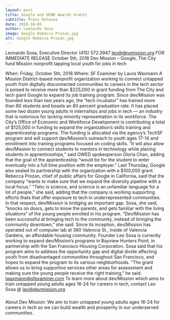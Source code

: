 ```yaml
---
layout: post
title: Google and OEWD Awards Grants
subtitle: Press Release
date: 2018-10-05
author: Leonardo Sosa
image: Google Rebecca Prozan.jpg
alt: Google Rebecca Prozan.jpg
---
```

Leonardo Sosa, Executive Director
(415) 572.3947
leo@devmission.org
FOR IMMEDIATE RELEASE
October 5th, 2018
Dev Mission – Google, The City fund Mission nonprofit tapping local youth for jobs in tech
 
When: Friday, October 5th, 2018
Where: SF Examiner by Laura Waxmann
A Mission District-based nonprofit organization working to connect untapped youth from digitally disconnected communities to careers in the tech sector is poised to receive more than $225,000 in grant funding from The City and tech giant Google to expand its job training program.
Since dev/Mission was founded less than two years ago, the “tech incubator” has trained more than 60 students and boasts an 80 percent graduation rate. It has placed some two dozen young adults in internships and jobs in tech — an industry that is notorious for lacking minority representation in its workforce.
The City’s Office of Economic and Workforce Development is contributing a total of $125,000 in funding to expand the organization’s skills training and apprenticeship programs. The funding is allocated via the agency’s TechSF program and will support dev/Mission’s outreach to youth ages 17-14 and enrollment into training programs focused on coding skills.
“It will also allow dev/Mission to connect students to mentors in technology while placing students in apprenticeships,” said OWED spokesperson Gloria Chan, adding that the goal of the apprenticeship “would be for the student to enter eventually into a full time position with the employer.”
Last Thursday, Google also sealed its partnership with the organization with a $100,000 grant. Rebecca Prozan, chief of public affairs for Google in California, said that the company “wants to make sure that we expand the diversity pipeline with a local focus.”
“Tehc is science, and science is an unfamiliar language for a lot of people,” she said, adding that the company is working supporting efforts thats that offer exposure to tech in underrepresented communities.
In that respect, dev/Mission is bridging an important gap. Sosa, she said, “knocks on doors, gets to know the parents, and gets familiar with the living situations” of the young people enrolled in his program.
“Dev/Mission has been successful at bringing tech to the community, instead of bringing the community downtown,” she said.
Since its inception, dev/Mission has operated out of computer lab at 360 Valencia St., inside of Valencia Gardens, an affordable housing community. Founder Leo Sosa is currently working to expand dev/Mission’s programs in Bayview Hunters Point, in partnership with the San Francisco Housing Corporation.
Sosa said that his program aims to address the opportunity gap and digital divide affecting youth from disadvantaged communities throughout San Francisco, and hopes to expand the program to its various neighborhoods.
“The grant allows us to bring supportive services other areas for assessment and making sure the young people receive the right training,” he said.
lwaxmann@sfexaminer.com 
To learn more about dev/Mission which aims to train untapped young adults ages 16-24 for careers in tech, contact Leo Sosa @ leo@devmission.org
 
###
 
About Dev Mission: 
We aim to train untapped young adults ages 16-24 for careers in tech so we can build wealth and prosperity in our underserved communities.

